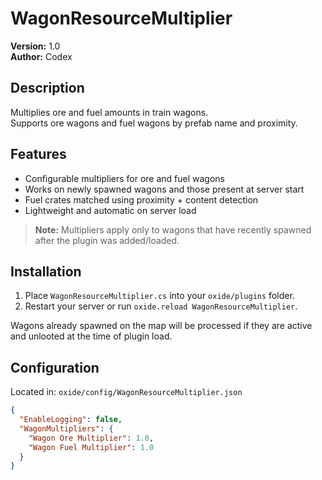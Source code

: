 # WagonResourceMultiplier
**Version:** 1.0  
**Author:** Codex

## Description
Multiplies ore and fuel amounts in train wagons.  
Supports ore wagons and fuel wagons by prefab name and proximity.

## Features
- Configurable multipliers for ore and fuel wagons
- Works on newly spawned wagons and those present at server start
- Fuel crates matched using proximity + content detection
- Lightweight and automatic on server load

> **Note:** Multipliers apply only to wagons that have recently spawned after the plugin was added/loaded.

## Installation
1. Place `WagonResourceMultiplier.cs` into your `oxide/plugins` folder.
2. Restart your server or run `oxide.reload WagonResourceMultiplier`.

Wagons already spawned on the map will be processed if they are active and unlooted at the time of plugin load.

## Configuration

Located in: `oxide/config/WagonResourceMultiplier.json`

```json
{
  "EnableLogging": false,
  "WagonMultipliers": {
    "Wagon Ore Multiplier": 1.0,
    "Wagon Fuel Multiplier": 1.0
  }
}

